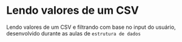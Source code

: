 # Lendo valores de um CSV

Lendo valores de um CSV e filtrando com base no input do usuário, desenvolvido durante as aulas de `estrutura de dados`